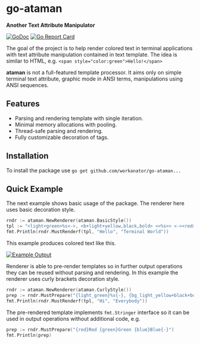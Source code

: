 # go-ataman
**Another Text Attribute Manipulator**

[![GoDoc](https://godoc.org/gopkg.in/workanator/go-ataman.v1?status.svg)](https://godoc.org/gopkg.in/workanator/go-ataman.v1)
[![Go Report Card](https://goreportcard.com/badge/github.com/workanator/go-ataman)](https://goreportcard.com/report/github.com/workanator/go-ataman)

The goal of the project is to help render colored text in terminal applications
with text attribute manipulation contained in text template.
The idea is similar to HTML, e.g. `<span style="color:green">Hello!</span>`

**ataman** is not a full-featured template processor. It aims only on simple
terminal text attribute, graphic mode in ANSI terms, manipulations using
ANSI sequences.

## Features

- Parsing and rendering template with single iteration.
- Minimal memory allocations with pooling.
- Thread-safe parsing and rendering.
- Fully customizable decoration of tags.

## Installation

To install the package use `go get github.com/workanator/go-ataman...`

## Quick Example

The next example shows basic usage of the package. The renderer here uses
basic decoration style.

```go
rndr := ataman.NewRenderer(ataman.BasicStyle())
tpl := "<light+green>%s<->, <b+light+yellow,black,bold> <<%s>> <-><red>!"
fmt.Println(rndr.MustRenderf(tpl, "Hello", "Terminal World"))

```

This example produces colored text like this.

[![Example Output](https://s24.postimg.org/cpl13bvp1/2017-05-19_15.56.34.png)](https://postimg.org/image/6onc6992p/)

Renderer is able to pre-render templates so in further output operations they
can be reused without parsing and rendering. In this example the renderer uses
curly brackets decoration style.

```go
rndr := ataman.NewRenderer(ataman.CurlyStyle())
prep := rndr.MustPrepare("{light_green}%s{-}, {bg_light_yellow+black+bold} <%s> {-}{red}!")
fmt.Println(rndr.MustRenderf(tpl, "Hi", "Everybody"))
```

The pre-rendered template implements `fmt.Stringer` interface so it can be used
in output operations without additional code, e.g.

```go
prep := rndr.MustPrepare("{red}Red {green}Green {blue}Blue{-}")
fmt.Println(prep)
```
